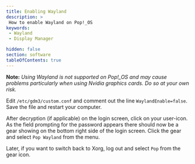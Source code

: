 ```yaml
---
title: Enabling Wayland
description: >
 How to enable Wayland on Pop!_OS
keywords:
 - Wayland
 - Display Manager

hidden: false
section: software
tableOfContents: true
---
```


**Note:** *Using Wayland is not supported on Pop!\_OS and may cause problems particularly when using Nvidia graphics cards. Do so at your own risk.*

Edit `/etc/gdm3/custom.conf` and comment out the line `WaylandEnable=false`. Save the file and restart your computer. 

After decryption (if applicable) on the login screen, click on your user-icon. As the field prompting for the password appears there should now be a gear showing on the bottom right side of the login screen. Click the gear and select `Pop Wayland` from the menu.

Later, if you want to switch back to Xorg, log out and select `Pop` from the gear icon.
